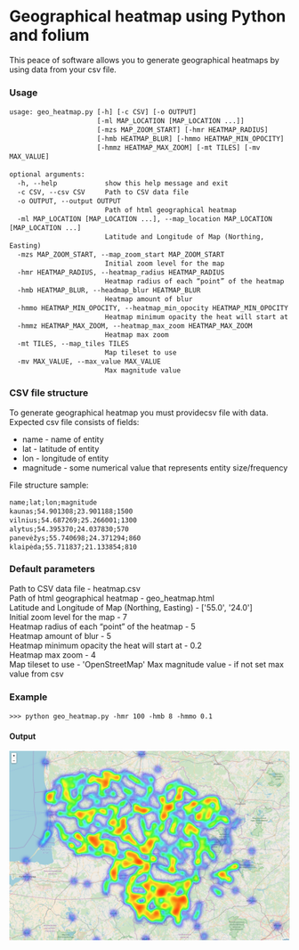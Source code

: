 # Geographical heatmap using Python and folium
This peace of software allows you to generate geographical heatmaps by using data from your csv file.

### Usage
```
usage: geo_heatmap.py [-h] [-c CSV] [-o OUTPUT]
                      [-ml MAP_LOCATION [MAP_LOCATION ...]]
                      [-mzs MAP_ZOOM_START] [-hmr HEATMAP_RADIUS]
                      [-hmb HEATMAP_BLUR] [-hmmo HEATMAP_MIN_OPOCITY]
                      [-hmmz HEATMAP_MAX_ZOOM] [-mt TILES] [-mv MAX_VALUE]

optional arguments:
  -h, --help            show this help message and exit
  -c CSV, --csv CSV     Path to CSV data file
  -o OUTPUT, --output OUTPUT
                        Path of html geographical heatmap
  -ml MAP_LOCATION [MAP_LOCATION ...], --map_location MAP_LOCATION [MAP_LOCATION ...]
                        Latitude and Longitude of Map (Northing, Easting)
  -mzs MAP_ZOOM_START, --map_zoom_start MAP_ZOOM_START
                        Initial zoom level for the map
  -hmr HEATMAP_RADIUS, --heatmap_radius HEATMAP_RADIUS
                        Heatmap radius of each “point” of the heatmap
  -hmb HEATMAP_BLUR, --headmap_blur HEATMAP_BLUR
                        Heatmap amount of blur
  -hmmo HEATMAP_MIN_OPOCITY, --heatmap_min_opocity HEATMAP_MIN_OPOCITY
                        Heatmap minimum opacity the heat will start at
  -hmmz HEATMAP_MAX_ZOOM, --heatmap_max_zoom HEATMAP_MAX_ZOOM
                        Heatmap max zoom
  -mt TILES, --map_tiles TILES
                        Map tileset to use
  -mv MAX_VALUE, --max_value MAX_VALUE
                        Max magnitude value
```

### CSV file structure
To generate geographical heatmap you must providecsv file with data. Expected csv file consists of fields:
* name - name of entity
* lat - latitude of entity
* lon - longitude of entity
* magnitude - some numerical value that represents entity size/frequency

File structure sample:
```
name;lat;lon;magnitude
kaunas;54.901308;23.901188;1500
vilnius;54.687269;25.266001;1300
alytus;54.395370;24.037830;570
panevėžys;55.740698;24.371294;860
klaipėda;55.711837;21.133854;810
```

### Default parameters

Path to CSV data file - heatmap.csv  
Path of html geographical heatmap - geo_heatmap.html  
Latitude and Longitude of Map (Northing, Easting) - ['55.0', '24.0']  
Initial zoom level for the map - 7  
Heatmap radius of each “point” of the heatmap - 5  
Heatmap amount of blur - 5  
Heatmap minimum opacity the heat will start at - 0.2  
Heatmap max zoom - 4  
Map tileset to use - 'OpenStreetMap' 
Max magnitude value - if not set max value from csv 

### Example
```
>>> python geo_heatmap.py -hmr 100 -hmb 8 -hmmo 0.1
```

#### Output
![alt text](images/sample.png "sample")
